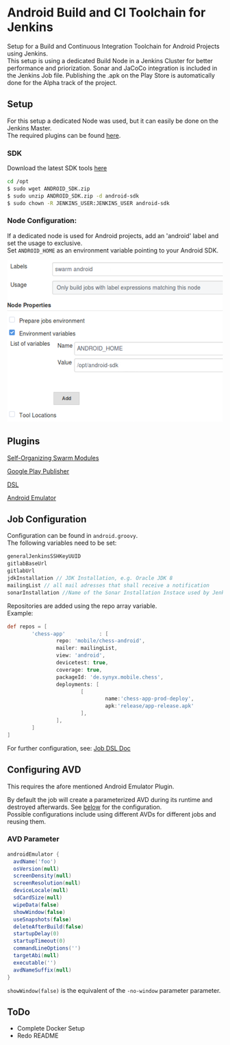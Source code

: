 # Android Build and CI Toolchain for Jenkins

Setup for a Build and Continuous Integration Toolchain for Android Projects using Jenkins.  
This setup is using a dedicated Build Node in a Jenkins Cluster for better performance and priorization. Sonar and JaCoCo integration is included in the Jenkins Job file.
Publishing the .apk on the Play Store is automatically done for the Alpha track of the project.  

## Setup

For this setup a dedicated Node was used, but it can easily be done on the Jenkins Master.  
The required plugins can be found [here](#plugins).

### SDK

Download the latest SDK tools [here](https://developer.android.com/studio/#downloads)

  ~~~sh
  cd /opt
  $ sudo wget ANDROID_SDK.zip
  $ sudo unzip ANDROID_SDK.zip -d android-sdk
  $ sudo chown -R JENKINS_USER:JENKINS_USER android-sdk
  ~~~

### Node Configuration:  

If a dedicated node is used for Android projects, add an 'android' label and set the usage to exclusive.  
Set `ANDROID_HOME` as an environment variable pointing to your Android SDK.  

![Node Configuration](docs/node-config.png)
 
## Plugins

[Self-Organizing Swarm Modules](https://plugins.jenkins.io/swarm)

[Google Play Publisher](https://plugins.jenkins.io/google-play-android-publisher)

[DSL](https://plugins.jenkins.io/job-dsl)

[Android Emulator](https://plugins.jenkins.io/android-emulator)
## Job Configuration

Configuration can be found in `android.groovy`.  
The following variables need to be set:

  ~~~ groovy
  generalJenkinsSSHKeyUUID  
  gitlabBaseUrl  
  gitlabUrl  
  jdkInstallation // JDK Installation, e.g. Oracle JDK 8  
  mailingList // all mail adresses that shall receive a notification  
  sonarInstallation //Name of the Sonar Installation Instace used by Jenkins for this project  
  ~~~

Repositories are added using the repo array variable.  
Example: 

  ~~~ groovy
  def repos = [
          'chess-app'           : [
                  repo: 'mobile/chess-android',
                  mailer: mailingList,
                  view: 'android',
                  devicetest: true,
                  coverage: true,
                  packageId: 'de.synyx.mobile.chess',
                  deployments: [
                          [
                                  name:'chess-app-prod-deploy',
                                  apk:'release/app-release.apk'
                          ],
                  ],
          ]
  ]
  ~~~

For further configuration, see: [Job DSL Doc](https://jenkinsci.github.io/job-dsl-plugin)

## Configuring AVD

This requires the afore mentioned Android Emulator Plugin.  

By default the job will create a parameterized AVD during its runtime and destroyed afterwards. See [below](#avd-parameter) for the configuration.  
Possible configurations include using different AVDs for different jobs and reusing them.  
  

### AVD Parameter

  ~~~ groovy
  androidEmulator {
    avdName('foo')
    osVersion(null)
    screenDensity(null)
    screenResolution(null)
    deviceLocale(null)
    sdCardSize(null)
    wipeData(false)
    showWindow(false)
    useSnapshots(false)
    deleteAfterBuild(false)
    startupDelay(0)
    startupTimeout(0)
    commandLineOptions('')
    targetAbi(null)
    executable('')
    avdNameSuffix(null)
  }
  ~~~

`showWindow(false)` is the equivalent of the `-no-window` parameter parameter.

## ToDo

* Complete Docker Setup
* Redo README
